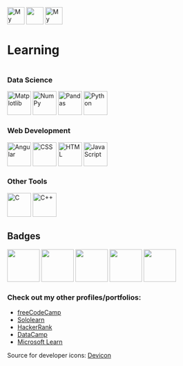 <body>
	<div style="display:inline-block">
		<a href="https://www.linkedin.com/in/burak-hocuk/"><img height="40" src="https://cdn.jsdelivr.net/gh/devicons/devicon/icons/linkedin/linkedin-original.svg" alt="My LinkedIn profile" /></a>
        	<a href="https://github.com/burak-hocuk"><img height="40" src="https://cdn.jsdelivr.net/gh/devicons/devicon@latest/icons/github/github-original.svg" /></a>
		<a href="https://www.kaggle.com/burakhocuk"><img height="40" src="https://cdn.jsdelivr.net/gh/devicons/devicon@latest/icons/kaggle/kaggle-original.svg" alt="My Kaggle profile" /></a>
	</div>
	<h1>Learning</h1>
	<div style="display:inline-block">
		<h3>Data Science</h3>
			<a href="https://matplotlib.org/"><img height="55" src="https://cdn.jsdelivr.net/gh/devicons/devicon@latest/icons/matplotlib/matplotlib-original.svg" alt="Matplotlib" /></a>
   			<a href="https://numpy.org/"><img height="55" src="https://cdn.jsdelivr.net/gh/devicons/devicon@latest/icons/numpy/numpy-original.svg" alt="NumPy" /></a>
          		<a href="https://pandas.pydata.org/"><img height="55" src="https://cdn.jsdelivr.net/gh/devicons/devicon@latest/icons/pandas/pandas-original.svg" alt="Pandas" /></a>
			<a href="https://www.python.org/"><img height="55" src="https://cdn.jsdelivr.net/gh/devicons/devicon/icons/python/python-original.svg" alt="Python" /></a>
		<h3>Web Development</h3>
	        	<a href="https://angular.io/"><img height="55" src="https://cdn.jsdelivr.net/gh/devicons/devicon@latest/icons/angular/angular-original.svg" alt="Angular" /></a>
			<img height="55" src="https://cdn.jsdelivr.net/gh/devicons/devicon/icons/css3/css3-original.svg" alt="CSS" />
			<img height="55" src="https://cdn.jsdelivr.net/gh/devicons/devicon/icons/html5/html5-original.svg" alt="HTML" />
			<a href="https://ecma-international.org/"><img height="55" src="https://cdn.jsdelivr.net/gh/devicons/devicon@latest/icons/javascript/javascript-original.svg" alt="JavaScript" /></a>
		<h3>Other Tools</h3>
 			<img height="55" src="https://cdn.jsdelivr.net/gh/devicons/devicon@latest/icons/c/c-original.svg" alt="C" />
			<a href="https://isocpp.org/"><img height="55" src="https://cdn.jsdelivr.net/gh/devicons/devicon@latest/icons/cplusplus/cplusplus-original.svg" alt="C++"/></a>
	</div>
	<h2>Badges</h2>
	<div style="display:inline-block">
		<a href="https://www.credly.com/badges/4af66587-22ad-4a12-8a0c-ae515925d6dd/public_url"><img height="75" src="https://images.credly.com/images/16aff7e1-675a-4ee9-b569-6cb00a7e53de/image.png"></a>
		<a href="https://www.credly.com/badges/e46649d4-4290-4b81-baec-fb2e26100fca/public_url"><img height="75" src="https://images.credly.com/images/dba526ad-3a2f-49af-becf-65d5a66a75ae/image.png"></a>
		<a href="https://www.credly.com/badges/854b96e0-5ce1-47e6-8baa-2cd6419a2bd8/public_url"><img height="75" src="https://images.credly.com/images/02e15286-d87a-45aa-9ba7-8d38307ca368/image.png"></a>
		<a href="https://www.credly.com/badges/266ee67d-ab92-43df-b44a-0d3dbe74527e/public_url"><img height="75" src="https://images.credly.com/images/4ff66a5e-7ca4-4018-a50a-621d1075c1bc/Foundations-Learning-Foundational.png"></a>
		<a href="https://www.datacamp.com/skill-verification/AIF0012519930101"><img height="75" src="https://github.com/burak-hocuk/burak-hocuk/assets/155871917/1b9eb704-f462-4760-b742-130e5bdaae9e"></a>
	</div>
	<h3>Check out my other profiles/portfolios:</h3>
	<ul>
		<li><a href="https://www.freecodecamp.org/burak-hocuk">freeCodeCamp</a></li>
		<li><a href="https://www.sololearn.com/en/profile/30153535">Sololearn</a></li>
		<li><a href="https://www.hackerrank.com/profile/burak_hocuk">HackerRank</a></li>
		<li><a href="https://www.datacamp.com/portfolio/burak-hocuk">DataCamp</a></li>
		<li><a href="https://learn.microsoft.com/en-gb/users/burak-hocuk/">Microsoft Learn</a></li>
	</ul>
	<p>Source for developer icons: <a href="https://devicon.dev/">Devicon</a> </p>
</body>
